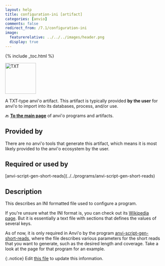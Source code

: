 ```yaml
---
layout: help
title: configuration-ini [artifact]
categories: [anvio]
comments: false
redirect_from: /7.1/configuration-ini
image:
  featurerelative: ../../../images/header.png
  display: true
---
```



{% include _toc.html %}


<img src="../../images/icons/TXT.png" alt="TXT" style="width:100px; border:none" />

A TXT-type anvi'o artifact. This artifact is typically provided **by the user** for anvi'o to import into its databases, process, and/or use.

🔙 **[To the main page](../../)** of anvi'o programs and artifacts.

## Provided by


There are no anvi'o tools that generate this artifact, which means it is most likely provided to the anvi'o ecosystem by the user.


## Required or used by


<p style="text-align: left" markdown="1"><span class="artifact-r">[anvi-script-gen-short-reads](../../programs/anvi-script-gen-short-reads)</span></p>


## Description

This describes an INI formatted file used to configure a program. 

If you're unsure what the INI format is, you can check out its [Wikipedia page](https://en.wikipedia.org/wiki/INI_file). But it is essentially a text file with sections that defines the values of several keys.

As of now, it is only required in Anvi'o by the program <span class="artifact-n">[anvi-script-gen-short-reads](/help/7.1/programs/anvi-script-gen-short-reads)</span>, where the file describes various parameters for the short reads that you want to generate, such as the desired length and coverage. Take a look at the page for that program for an example. 


{:.notice}
Edit [this file](https://github.com/merenlab/anvio/tree/master/anvio/docs/artifacts/configuration-ini.md) to update this information.

